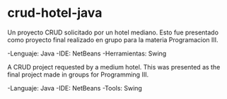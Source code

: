 # crud-hotel-java
Un proyecto CRUD solicitado por un hotel mediano.
Esto fue presentado como proyecto final realizado en grupo para la materia Programacion III.

-Lenguaje: Java
-IDE: NetBeans
-Herramientas: Swing

A CRUD project requested by a medium hotel.
This was presented as the final project made in groups for Programming III.

-Languaje: Java
-IDE: NetBeans
-Tools: Swing
